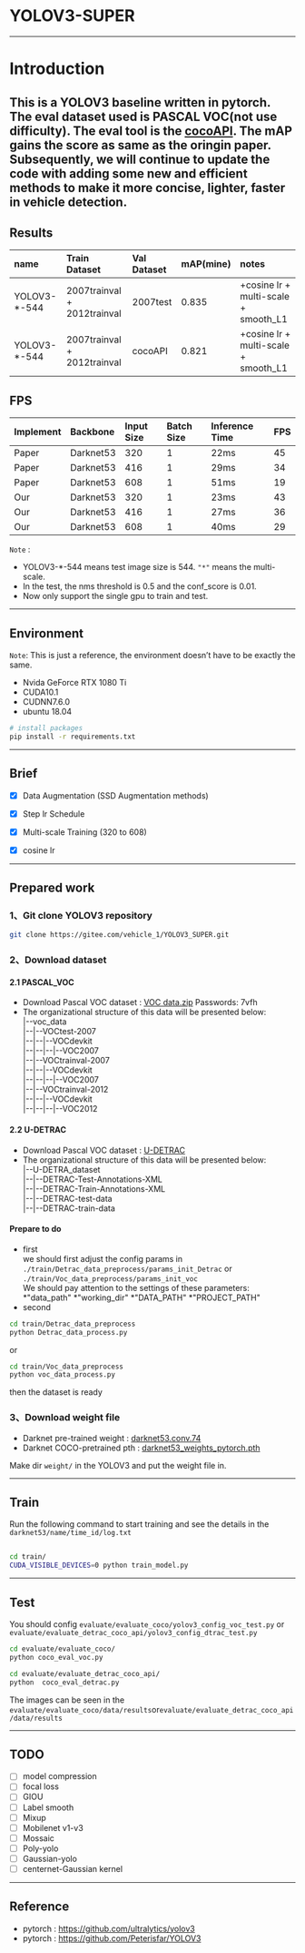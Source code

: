 # YOLOV3-SUPER
---
# Introduction<br>
This is a YOLOV3 baseline written in pytorch. The eval dataset used is PASCAL VOC(not use difficulty). The eval tool is the [cocoAPI](https://github.com/wenmengzhou/cocoapi/tree/add_analyze_func). The mAP gains the score as same as the oringin paper.
Subsequently, we will continue to update the code with adding some new and efficient methods to make it more concise, lighter, faster in vehicle detection.
---
## Results


| name | Train Dataset | Val Dataset | mAP(mine) | notes |
| :----- | :----- | :------ | :----- | :-----|
| YOLOV3-\*-544 | 2007trainval + 2012trainval | 2007test | 0.835 | \+cosine lr + multi-scale + smooth_L1 |
| YOLOV3-\*-544 | 2007trainval + 2012trainval | cocoAPI | 0.821 | \+cosine lr + multi-scale + smooth_L1|
 
## FPS
| Implement | Backbone | Input Size | Batch Size |Inference Time | FPS |
| :----- | :----- | :------ | :----- | :-----| :-----|
| Paper | Darknet53 | 320 | 1 | 22ms |  45 |
| Paper | Darknet53 | 416 | 1 | 29ms |  34 |
| Paper | Darknet53 | 608 | 1 | 51ms |  19 |
| Our | Darknet53 | 320 | 1 | 23ms |  43 |
| Our | Darknet53 | 416 | 1 | 27ms |  36 |
| Our | Darknet53 | 608 | 1 | 40ms |  29 |

`Note` : 

* YOLOV3-\*-544 means test image size is 544. `"*"` means the multi-scale.
* In the test, the nms threshold is 0.5 and the conf_score is 0.01.
* Now only support the single gpu to train and test.

---
## Environment
`Note`: This is just a reference, the environment doesn’t have to be exactly the same.
* Nvida GeForce RTX 1080 Ti
* CUDA10.1
* CUDNN7.6.0
* ubuntu 18.04

```bash
# install packages
pip install -r requirements.txt 
```

---
## Brief

* [x] Data Augmentation (SSD Augmentation methods)
* [x] Step lr Schedule 
* [x] Multi-scale Training (320 to 608)
* [x] cosine lr


---
## Prepared work

### 1、Git clone YOLOV3 repository
```Bash
git clone https://gitee.com/vehicle_1/YOLOV3_SUPER.git
```

### 2、Download dataset
#### 2.1 PASCAL_VOC
* Download Pascal VOC dataset : [VOC data.zip](https://pan.baidu.com/s/1PXnqvQCQn5IWRRei1ImDkQ)  Passwords: 7vfh
* The organizational structure of this data will be presented below:<br>
|--voc_data<br>
|--|--VOCtest-2007<br>
|--|--|--VOCdevkit<br>
|--|--|--|--VOC2007<br>
|--|--VOCtrainval-2007<br>
|--|--|--VOCdevkit<br>
|--|--|--|--VOC2007<br>
|--|--VOCtrainval-2012<br>
|--|--|--VOCdevkit<br>
|--|--|--|--VOC2012<br>

#### 2.2 U-DETRAC
* Download Pascal VOC dataset : [U-DETRAC]()
* The organizational structure of this data will be presented below:<br>
|--U-DETRA_dataset<br>
|--|--DETRAC-Test-Annotations-XML<br>
|--|--DETRAC-Train-Annotations-XML<br>
|--|--DETRAC-test-data<br>
|--|--DETRAC-train-data<br>

#### Prepare to do
* first<br>
we should first adjust the config params in `./train/Detrac_data_preprocess/params_init_Detrac` or `./train/Voc_data_preprocess/params_init_voc`<br>
We should pay attention to the settings of these parameters:<br>
*"data_path"
*"working_dir"
*"DATA_PATH"
*"PROJECT_PATH"<br>
* second<br>
```Bash
cd train/Detrac_data_preprocess
python Detrac_data_process.py
```
or
```Bash
cd train/Voc_data_preprocess
python voc_data_process.py
```
then the dataset is ready


### 3、Download weight file
* Darknet pre-trained weight :  [darknet53.conv.74]() 
* Darknet COCO-pretrained pth : [darknet53_weights_pytorch.pth]()

Make dir `weight/` in the YOLOV3 and put the weight file in.

---
## Train

Run the following command to start training and see the details in the `darknet53/name/time_id/log.txt`

```Bash

cd train/
CUDA_VISIBLE_DEVICES=0 python train_model.py


```

---
## Test
You should config `evaluate/evaluate_coco/yolov3_config_voc_test.py` or `evaluate/evaluate_detrac_coco_api/yolov3_config_dtrac_test.py`
```Bash
cd evaluate/evaluate_coco/
python coco_eval_voc.py
```

```Bash
cd evaluate/evaluate_detrac_coco_api/
python  coco_eval_detrac.py
```
The images can be seen in the `evaluate/evaluate_coco/data/results`or`evaluate/evaluate_detrac_coco_api/data/results`

---
## TODO

* [ ] model compression
* [ ] focal loss
* [ ] GIOU
* [ ] Label smooth
* [ ] Mixup
* [ ] Mobilenet v1-v3
* [ ] Mossaic
* [ ] Poly-yolo
* [ ] Gaussian-yolo
* [ ] centernet-Gaussian kernel

---
## Reference

* pytorch : https://github.com/ultralytics/yolov3
* pytorch : https://github.com/Peterisfar/YOLOV3

